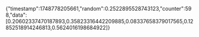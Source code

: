 {"timestamp":1748778205661,"random":0.2522895528743123,"counter":598,"data":[0.20602337470187893,0.35823316442209885,0.08337658379017565,0.12852518914246813,0.5624016198684922]}
